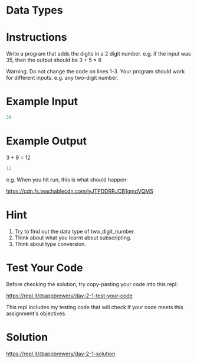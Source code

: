 # Data Types

# Instructions
Write a program that adds the digits in a 2 digit number. e.g. if the input was 35, then the output should be 3 + 5 = 8

Warning. Do not change the code on lines 1-3. Your program should work for different inputs. e.g. any two-digit number.

# Example Input
```python
39
```
# Example Output
3 + 9 = 12

```python
12
```
e.g. When you hit run, this is what should happen:

https://cdn.fs.teachablecdn.com/iyJTPDDRRJCB1gmdVQMS

# Hint
1. Try to find out the data type of two_digit_number.
2. Think about what you learnt about subscripting.
3. Think about type conversion.

# Test Your Code
Before checking the solution, try copy-pasting your code into this repl:

https://repl.it/@appbrewery/day-2-1-test-your-code

This repl includes my testing code that will check if your code meets this assignment's objectives.

# Solution
https://repl.it/@appbrewery/day-2-1-solution